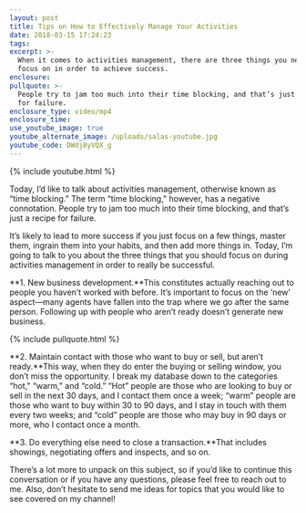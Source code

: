 ```yaml
---
layout: post
title: Tips on How to Effectively Manage Your Activities
date: 2018-03-15 17:24:23
tags:
excerpt: >-
  When it comes to activities management, there are three things you need to
  focus on in order to achieve success.
enclosure:
pullquote: >-
  People try to jam too much into their time blocking, and that’s just a recipe
  for failure.
enclosure_type: video/mp4
enclosure_time:
use_youtube_image: true
youtube_alternate_image: /uploads/salas-youtube.jpg
youtube_code: DWdj8yVQX_g
---
```


{% include youtube.html %}

Today, I’d like to talk about activities management, otherwise known as “time blocking.” The term “time blocking," however, has a negative connotation. People try to jam too much into their time blocking, and that’s just a recipe for failure.

It’s likely to lead to more success if you just focus on a few things, master them, ingrain them into your habits, and then add more things in. Today, I’m going to talk to you about the three things that you should focus on during activities management in order to really be successful.

**1. New business development.**This constitutes actually reaching out to people you haven’t worked with before. It’s important to focus on the ‘new’ aspect—many agents have fallen into the trap where we go after the same person. Following up with people who aren’t ready doesn’t generate new business.

{% include pullquote.html %}

**2. Maintain contact with those who want to buy or sell, but aren’t ready.**This way, when they do enter the buying or selling window, you don’t miss the opportunity. I break my database down to the categories “hot," “warm," and “cold.” “Hot” people are those who are looking to buy or sell in the next 30 days, and I contact them once a week; “warm” people are those who want to buy within 30 to 90 days, and I stay in touch with them every two weeks; and “cold” people are those who may buy in 90 days or more, who I contact once a month.

**3. Do everything else need to close a transaction.**That includes showings, negotiating offers and inspects, and so on.

There’s a lot more to unpack on this subject, so if you’d like to continue this conversation or if you have any questions, please feel free to reach out to me. Also, don’t hesitate to send me ideas for topics that you would like to see covered on my channel!